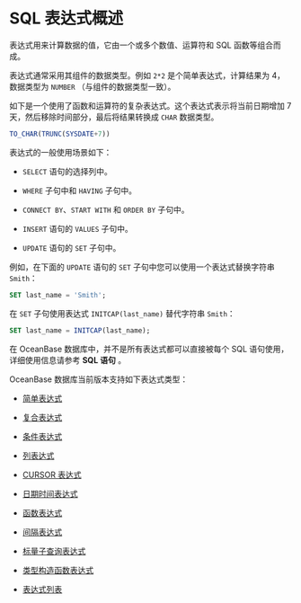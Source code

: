 # SQL 表达式概述

表达式用来计算数据的值，它由一个或多个数值、运算符和 SQL 函数等组合而成。

表达式通常采用其组件的数据类型。例如 `2*2` 是个简单表达式，计算结果为 4，数据类型为 `NUMBER` （与组件的数据类型一致）。

如下是一个使用了函数和运算符的复杂表达式。这个表达式表示将当前日期增加 7 天，然后移除时间部分，最后将结果转换成 `CHAR` 数据类型。

```sql
TO_CHAR(TRUNC(SYSDATE+7))
```

表达式的一般使用场景如下：

* `SELECT` 语句的选择列中。

* `WHERE` 子句中和 `HAVING` 子句中。

* `CONNECT BY`、`START WITH` 和 `ORDER BY` 子句中。

* `INSERT` 语句的 `VALUES` 子句中。

* `UPDATE` 语句的 `SET` 子句中。

例如，在下面的 `UPDATE` 语句的 `SET` 子句中您可以使用一个表达式替换字符串 `Smith`：

```sql
SET last_name = 'Smith';
```

在 `SET` 子句使用表达式 `INITCAP(last_name)` 替代字符串 `Smith`：

```sql
SET last_name = INITCAP(last_name);
```

在 OceanBase 数据库中，并不是所有表达式都可以直接被每个 SQL 语句使用，详细使用信息请参考 **SQL 语句** 。

OceanBase 数据库当前版本支持如下表达式类型：

* [简单表达式](../600.expression-of-oracle-mode/200.simple-expression-of-oracle-mode.md)

* [复合表达式](../600.expression-of-oracle-mode/300.compound-expression-of-oracle-mode.md)

* [条件表达式](../600.expression-of-oracle-mode/400.conditional-expressions-of-oracle-mode.md)

* [列表达式](../600.expression-of-oracle-mode/500.column-expression-of-oracle-mode.md)

* [CURSOR 表达式](../600.expression-of-oracle-mode/600.cursor-expression-of-oracle-mode.md)

* [日期时间表达式](../600.expression-of-oracle-mode/700.date-and-time-expressions-of-oracle-mode.md)

* [函数表达式](../600.expression-of-oracle-mode/800.function-expression-of-oracle-mode.md)

* [间隔表达式](../600.expression-of-oracle-mode/900.interval-expression-of-oracle-mode.md)

* [标量子查询表达式](../600.expression-of-oracle-mode/1000.scalar-subquery-expression-of-oracle-mode.md)

* [类型构造函数表达式](../600.expression-of-oracle-mode/1100.type-constructor-expression-of-oracle-mode.md)

* [表达式列表](../600.expression-of-oracle-mode/1200.expression-list-of-oracle-mode.md)

